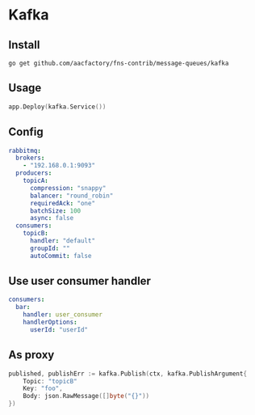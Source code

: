 # Kafka
## Install
```shell
go get github.com/aacfactory/fns-contrib/message-queues/kafka
```
## Usage
```go
app.Deploy(kafka.Service())
```
## Config
```yaml
rabbitmq:
  brokers: 
    - "192.168.0.1:9093"
  producers:
    topicA:
      compression: "snappy"
      balancer: "round_robin"
      requiredAck: "one"
      batchSize: 100
      async: false
  consumers:
    topicB:
      handler: "default"
      groupId: ""
      autoCommit: false
```
## Use user consumer handler
```yaml
consumers:
  bar:
    handler: user_consumer
    handlerOptions:
      userId: "userId"
```
## As proxy
```go
published, publishErr := kafka.Publish(ctx, kafka.PublishArgument{
	Topic: "topicB"
	Key: "foo", 
	Body: json.RawMessage([]byte("{}"))
})
```